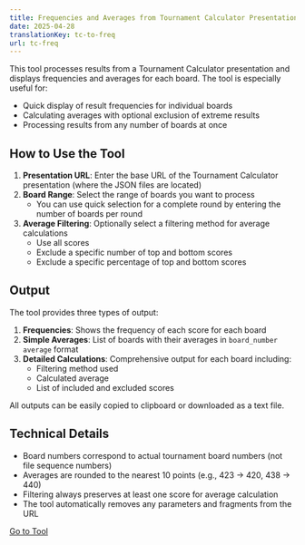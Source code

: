 ```yaml
---
title: Frequencies and Averages from Tournament Calculator Presentation
date: 2025-04-28
translationKey: tc-to-freq
url: tc-freq
---
```


This tool processes results from a Tournament Calculator presentation and displays frequencies and averages for each board. The tool is especially useful for:

- Quick display of result frequencies for individual boards
- Calculating averages with optional exclusion of extreme results
- Processing results from any number of boards at once

## How to Use the Tool

1. **Presentation URL**: Enter the base URL of the Tournament Calculator presentation (where the JSON files are located)
2. **Board Range**: Select the range of boards you want to process
   - You can use quick selection for a complete round by entering the number of boards per round
3. **Average Filtering**: Optionally select a filtering method for average calculations
   - Use all scores
   - Exclude a specific number of top and bottom scores
   - Exclude a specific percentage of top and bottom scores

## Output

The tool provides three types of output:

1. **Frequencies**: Shows the frequency of each score for each board
2. **Simple Averages**: List of boards with their averages in `board_number average` format
3. **Detailed Calculations**: Comprehensive output for each board including:
   - Filtering method used
   - Calculated average
   - List of included and excluded scores

All outputs can be easily copied to clipboard or downloaded as a text file.

## Technical Details

- Board numbers correspond to actual tournament board numbers (not file sequence numbers)
- Averages are rounded to the nearest 10 points (e.g., 423 → 420, 438 → 440)
- Filtering always preserves at least one score for average calculation
- The tool automatically removes any parameters and fragments from the URL

[Go to Tool](/apps/tc-to-frequencies.php)

